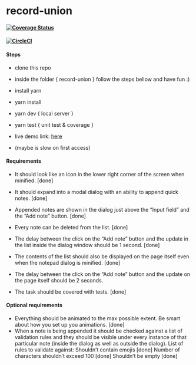 # record-union

#### [![Coverage Status](https://coveralls.io/repos/github/glauroqj/record-union/badge.svg?branch=master)](https://coveralls.io/github/glauroqj/record-union?branch=master)

#### [![CircleCI](https://circleci.com/gh/glauroqj/record-union.svg?style=svg)](https://circleci.com/gh/glauroqj/record-union)

#### Steps
- clone this repo
- inside the folder { record-union } follow the steps bellow and have fun :)
- install yarn
- yarn install
- yarn dev { local server }
- yarn test { unit test & coverage }

- live demo link: [here](https://quick-notes-qvtitkmikw.now.sh/)
- (maybe is slow on first access)

#### Requirements
- It should look like an icon in the lower right corner of the screen when minified. [done]

- It should expand into a modal dialog with an ability to append quick notes. [done]

- Appended notes are shown in the dialog just above the “Input field” and the ”Add note” button. [done]

- Every note can be deleted from the list. [done]

- The delay between the click on the “Add note” button and the update in the list inside the dialog window should be 1 second. [done]

- The contents of the list should also be displayed on the page itself even when the notepad dialog is minified. [done]

- The delay between the click on the “Add note” button and the update on the page itself should be 2 seconds.

- The task should be covered with tests. [done]

#### Optional requirements
- Everything should be animated to the max possible extent. Be smart about how you set up you animations. [done]
- When a note is being appended it should be checked against a list of validation rules and they should be visible
under every instance of that particular note (inside the dialog as well as outside the dialog). List of rules to validate against:
Shouldn’t contain emojis [done]
Number of characters shouldn’t exceed 100 [done]
Shouldn’t be empty [done]
